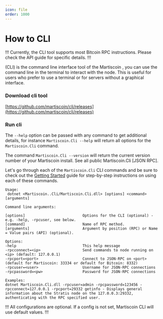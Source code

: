 ```yaml
---
icon: file
order: 1000
---
```

# How to CLI

!!!
Currently, the CLI tool supports most Bitcoin RPC instructions. Please check the API guide for specific details.
!!!

(CLI) is the command line interface tool of the Martiscoin , you can use the command line in the terminal to interact with the node. This is useful for users who prefer to use a terminal or for servers without a graphical interface.

### Download cli tool

[https://github.com/martiscoin/cli/releases](https://github.com/martiscoin/cli/releases)

### Run cli

The `--help` option can be passed with any command to get additional details, for instance `Martiscoin.Cli --help` will return all options for the `Martiscoin.Cli` command.

The command `Martiscoin.Cli --version` will return the current version number of your Martiscoin install. See all public Martiscoin.Cli [JSON RPC].

Let's go through each of the `Martiscoin.Cli` CLI commands and be sure to check out the [Getting Started](/guides/configuration.md) guide for step-by-step instructions on using each of these commands.

```shell Martiscoin.CLI
Usage:
 dotnet <Martiscoin..Cli/Martiscoin.Cli.dll> [options] <command> [arguments]

Command line arguments:

[options]                          Options for the CLI (optional) - e.g. -help, -rpcuser, see below.
[command]                          Name of RPC method.
[arguments]                        Argument by position (RPC) or Name = Value pairs (API) (optional).

Options:
-help                              This help message
-rpcconnect=<ip>                   Send commands to node running on <ip> (default: 127.0.0.1)
-rpcport=<port>                    Connect to JSON-RPC on <port> (default for Martiscoin: 33334 or default for Bitcoin: 8332)
-rpcuser=<user>                    Username for JSON-RPC connections
-rpcpassword=<pw>                  Password for JSON-RPC connections

Examples:
dotnet Martiscoin.Cli.dll -rpcuser=admin -rpcpassword=123456 -rpcconnect=127.0.0.1 -rpcport=29332 getinfo - Displays general information about the Stratis node on the 127.0.0.3:29332, authenticating with the RPC specified user.
```

!!!
All configurations are optional. If a config is not set, Martiscoin CLI will use default values.
!!!